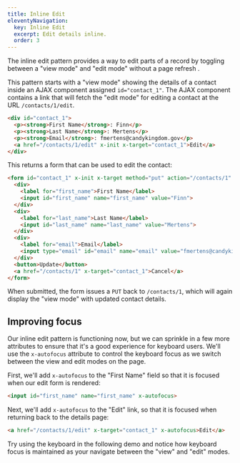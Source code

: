 ```yaml
---
title: Inline Edit
eleventyNavigation:
  key: Inline Edit
  excerpt: Edit details inline.
  order: 3
---
```


The inline edit pattern provides a way to edit parts of a record by toggling between a "view mode" and "edit mode" without a page refresh .

This pattern starts with a "view mode" showing the details of a contact inside an AJAX component assigned `id="contact_1"`. The AJAX component contains a link that will fetch the "edit mode" for editing a contact at the URL `/contacts/1/edit`.

```html
<div id="contact_1">
  <p><strong>First Name</strong>: Finn</p>
  <p><strong>Last Name</strong>: Mertens</p>
  <p><strong>Email</strong>: fmertens@candykingdom.gov</p>
  <a href="/contacts/1/edit" x-init x-target="contact_1">Edit</a>
</div>
```

This returns a form that can be used to edit the contact:

```html
<form id="contact_1" x-init x-target method="put" action="/contacts/1" aria-label="Contact Information">
  <div>
    <label for="first_name">First Name</label>
    <input id="first_name" name="first_name" value="Finn">
  </div>
  <div>
    <label for="last_name">Last Name</label>
    <input id="last_name" name="last_name" value="Mertens">
  </div>
  <div>
    <label for="email">Email</label>
    <input type="email" id="email" name="email" value="fmertens@candykingdom.gov">
  </div>
  <button>Update</button>
  <a href="/contacts/1" x-target="contact_1">Cancel</a>
</form>
```

When submitted, the form issues a `PUT` back to `/contacts/1`, which will again display the "view mode" with updated contact details.

## Improving focus

Our inline edit pattern is functioning now, but we can sprinkle in a few more attributes to ensure that it's a good experience for keyboard users. We'll use the `x-autofocus` attribute to control the keyboard focus as we switch between the view and edit modes on the page.

First, we'll add `x-autofocus` to the "First Name" field so that it is focused when our edit form is rendered:

```html
<input id="first_name" name="first_name" x-autofocus>
```

Next, we'll add `x-autofocus` to the "Edit" link, so that it is focused when returning back to the details page:

```html
<a href="/contacts/1/edit" x-target="contact_1" x-autofocus>Edit</a>
```

Try using the keyboard in the following demo and notice how keyboard focus is maintained as your navigate between the "view" and "edit" modes.

<style>
@keyframes fade-in {
  from { opacity: 0; }
}

@keyframes fade-out {
  to { opacity: 0; }
}

@keyframes slide-from-right {
  from { transform: translateX(25%); }
}

@keyframes slide-to-left {
  to { transform: translateX(25%); }
}

/* define animations for the old and new content */
::view-transition-old(slide-fade) {
  animation: 200ms ease 150ms both fade-out, 200ms ease 150ms both slide-to-left;
}
::view-transition-new(slide-fade) {
  animation: 300ms ease 50ms both fade-in, 300ms ease 50ms both slide-from-right;
}

form {
  background: #fff;
  view-transition-name: slide-fade;
}
</style>


<script type="module">
  let contact = {
    "first_name": "Finn",
    "last_name": "Mertens",
    "email": "fmertens@candykingdom.gov"
  }

  window.route('GET', '/contacts/1', () => show(contact))
  window.route('GET', '/contacts/1/edit', () => edit(contact))
  window.route('PUT', '/contacts/1', (input) => {
    contact.first_name = input.first_name
    contact.last_name = input.last_name
    contact.email = input.email

    return show(contact)
  })

  window.example('/contacts/1')

  function edit(contact) {
    return `<form id="contact_1" x-init x-target x-merge.transition method="put" action="/contacts/1" aria-label="Contact Information">
  <div>
    <label for="first_name">First Name</label>
    <input id="first_name" name="first_name" x-autofocus value="${contact.first_name}" style="width:18ch">
  </div>
  <div>
    <label for="last_name">Last Name</label>
    <input id="last_name" name="last_name" value="${contact.last_name}" style="width:18ch">
  </div>
  <div>
    <label for="email">Email</label>
    <input type="email" id="email" name="email" value="${contact.email}" style="width:22ch">
  </div>
  <button class="primary">Update</button>
  <a href="/contacts/1" x-target="contact_1">Cancel</a>
</form>`
  }

  function show(contact) {
    return `<div id="contact_1" x-merge.transition>
  <p><strong>First Name</strong>: ${contact.first_name}</p>
  <p><strong>Last Name</strong>: ${contact.last_name}</p>
  <p><strong>Email</strong>: ${contact.email}</p>
  <a href="/contacts/1/edit" x-init x-target="contact_1" x-autofocus>Edit</a>
</div>`
  }
</script>
